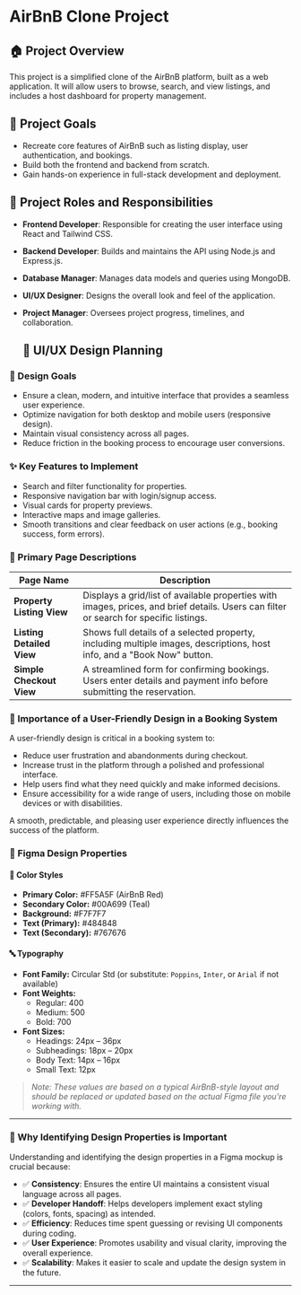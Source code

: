 # AirBnB Clone Project

## 🏠 Project Overview
This project is a simplified clone of the AirBnB platform, built as a web application. It will allow users to browse, search, and view listings, and includes a host dashboard for property management.

## 🎯 Project Goals
- Recreate core features of AirBnB such as listing display, user authentication, and bookings.
- Build both the frontend and backend from scratch.
- Gain hands-on experience in full-stack development and deployment.

## 👥 Project Roles and Responsibilities

- **Frontend Developer**: Responsible for creating the user interface using React and Tailwind CSS.
- **Backend Developer**: Builds and maintains the API using Node.js and Express.js.
- **Database Manager**: Manages data models and queries using MongoDB.
- **UI/UX Designer**: Designs the overall look and feel of the application.
- **Project Manager**: Oversees project progress, timelines, and collaboration.

  ## 🎨 UI/UX Design Planning

### 🧭 Design Goals
- Ensure a clean, modern, and intuitive interface that provides a seamless user experience.
- Optimize navigation for both desktop and mobile users (responsive design).
- Maintain visual consistency across all pages.
- Reduce friction in the booking process to encourage user conversions.

### ✨ Key Features to Implement
- Search and filter functionality for properties.
- Responsive navigation bar with login/signup access.
- Visual cards for property previews.
- Interactive maps and image galleries.
- Smooth transitions and clear feedback on user actions (e.g., booking success, form errors).

### 📄 Primary Page Descriptions

| Page Name               | Description                                                                 |
|------------------------|-----------------------------------------------------------------------------|
| **Property Listing View** | Displays a grid/list of available properties with images, prices, and brief details. Users can filter or search for specific listings. |
| **Listing Detailed View** | Shows full details of a selected property, including multiple images, descriptions, host info, and a "Book Now" button. |
| **Simple Checkout View**  | A streamlined form for confirming bookings. Users enter details and payment info before submitting the reservation. |

### 🧠 Importance of a User-Friendly Design in a Booking System
A user-friendly design is critical in a booking system to:
- Reduce user frustration and abandonments during checkout.
- Increase trust in the platform through a polished and professional interface.
- Help users find what they need quickly and make informed decisions.
- Ensure accessibility for a wide range of users, including those on mobile devices or with disabilities.

A smooth, predictable, and pleasing user experience directly influences the success of the platform.

### 🎨 Figma Design Properties

#### 🎨 Color Styles
- **Primary Color:** #FF5A5F (AirBnB Red)
- **Secondary Color:** #00A699 (Teal)
- **Background:** #F7F7F7
- **Text (Primary):** #484848
- **Text (Secondary):** #767676

#### 🔤 Typography
- **Font Family:** Circular Std (or substitute: `Poppins`, `Inter`, or `Arial` if not available)
- **Font Weights:**
  - Regular: 400
  - Medium: 500
  - Bold: 700
- **Font Sizes:**
  - Headings: 24px – 36px
  - Subheadings: 18px – 20px
  - Body Text: 14px – 16px
  - Small Text: 12px

> _Note: These values are based on a typical AirBnB-style layout and should be replaced or updated based on the actual Figma file you're working with._

---

### 🧩 Why Identifying Design Properties is Important

Understanding and identifying the design properties in a Figma mockup is crucial because:

- ✅ **Consistency**: Ensures the entire UI maintains a consistent visual language across all pages.
- ✅ **Developer Handoff**: Helps developers implement exact styling (colors, fonts, spacing) as intended.
- ✅ **Efficiency**: Reduces time spent guessing or revising UI components during coding.
- ✅ **User Experience**: Promotes usability and visual clarity, improving the overall experience.
- ✅ **Scalability**: Makes it easier to scale and update the design system in the future.

---





